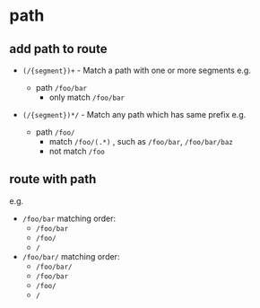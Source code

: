 # path


## add path to route
- `(/{segment})+` - Match a path with one or more segments
    e.g.
    - path `/foo/bar`
        - only match `/foo/bar`

- `(/{segment})*/` - Match any path which has same prefix
    e.g.
    - path `/foo/`
        - match `/foo/(.*)` , such as `/foo/bar`, `/foo/bar/baz`
        - not match `/foo`
## route with path
e.g.
- `/foo/bar`
    matching order:
    - `/foo/bar`
    - `/foo/`
    - `/`
- `/foo/bar/`
    matching order:
    - `/foo/bar/`
    - `/foo/bar`
    - `/foo/`
    - `/`
